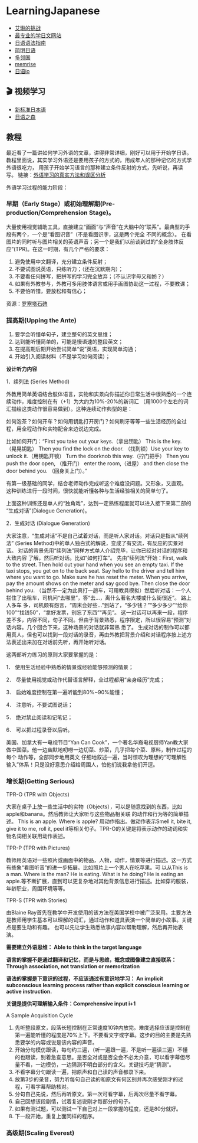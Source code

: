 # LearningJapanese

- [艾琳的挑战](https://www.erin.ne.jp/zh/)
- [最专业的学日文网站](https://www.jpmarumaru.com/tw/index.asp)
- [日语语法指南](https://res.wokanxing.info/jpgramma/)
- [简明日语](https://www.nhk.or.jp/lesson/chinese/)
- [多邻国](https://www.duolingo.com/)
- [memrise](https://app.memrise.com/)
- [日语io](https://riyu.io/)

## 🎬 视频学习

- [新标准日本语](https://www.youtube.com/channel/UCk5F0oYYOL80foRG8ixfH1g/playlists)
- [日语之森](https://www.youtube.com/c/nihongonomori2013)

## 教程

最近看了一篇讲如何学习外语的文章，讲得非常详细，刚好可以用于开始学日语。
教程里面说，其实学习外语还是要用孩子的方式的，用成年人的那种记忆的方式学外语很吃力，
用孩子开始学习语言的那种建立条件反射的方式，先听说，再读写。
链接：[外语学习的真实方法和误区分析](http://blog.jobbole.com/21279/)

外语学习过程的能力阶段：

### 早期（Early Stage）或初始理解期(Pre-production/Comprehension Stage)。

大量使用视觉辅助工具，直接建立“画面”与“声音”在大脑中的“联系”。最典型的手段有两个，一个是“看图识音”（不是看图识字，这是两个完全 不同的概念）。
在看图片的同时听与图片相关的英语声音；另一个是我们以前谈到过的“全身肢体反应”(TPR)。在这一时期，有几个严格的要求：

1. 避免使用中文翻译，充分建立条件反射；
2. 不要试图说英语，只练听力；（还在沉默期内）；
3. 不要看任何拼写，把拼写的学习完全放弃；（不认识字母又和妨？）
4. 如果有外教参与，外教可多用肢体语言或用手画图协助这一过程，不要教课；
5. 不要怕听错，要放松和有信心；

资源：[罗塞塔石碑](https://www.douban.com/group/topic/27047388/)

### 提高期(Upping the Ante)

1. 要学会听懂单句子，建立整句的英文思维；
2. 达到能听懂简单的，可能是慢语速的整段英文；
3. 在提高期后期开始尝试简单“说”英语，实现简单沟通；
4. 开始引入阅读材料（不是学习如何阅读）；

**设计听力内容**

1．续列法 (Series Method)

外教用简单英语结合肢体语言，实物和实景向你描述你日常生活中很熟悉的一个连续动作，难度控制在有（+1）为大约为10%-20%的新词汇
（用1000个左右的词汇描绘这类动作很容易做到）。这种连续动作典型的是：

如何泡茶？如何开车？如何用钥匙打开房门？如何刷牙等等一些生活经历的全过程，用全程动作和实物配合来边说边完成。

比如如何开门：“First you take out your keys.（拿出钥匙） This is the key.（晃晃钥匙） Then you find the lock on the door. 
（找到锁）Use your key to unlock it.（用钥匙开锁） Turn the doorknob this way.（拧门把手） Then you push the door open,
（推开门） enter the room,（进屋） and then close the door behind you. （回身关上门）。”

有第一级基础的同学，结合老师动作完成听这个难度没问题。又形象，又直观。
这种训练进行一段时间，很快就能听懂各种与生活经验相关的简单句了。

上面这种训练还是单人的“独角戏”，达到一定熟练程度就可以进入接下来第二部的 “生成对话”(Dialogue Generation)。

2．生成对话 (Dialogue Generation)

大家注意，“生成对话”不是自己试着对话，而是听人家对话。对话只是指从“续列法” (Series Method)中的单人独白式的解说，变成了有交流，有反应的实景对话。
对话的背景先用“续列法”同样方式单人介绍完毕，让你已经对对话的程序和大致内容 了解，然后听对话。比如“如何打车”。
先由“续列法”开始：First, walk to the street. Then hold out your hand when you see an empty taxi. If the taxi stops, 
you get on to the back seat. Say hello to the driver and tell him where you want to go. Make sure he has reset the meter. 
When you arrive, pay the amount shows on the meter and say good bye. Then close the door behind you. 
（当然不一定为此真打一趟车，可用教具模拟）然后听对话：一个人拦住了出租车，司机问“去哪里”，答“去…，离什么著名大楼或什么街很近”。
路上人多车 多，司机颇有怨言，“周末会好些…”到站了，“多少钱？”“多少多少”“给你100”“找钱50”，“拿好发票，别忘了东西”“再见”。 
这一对话可以再来一段，程序差不多，内容不同，句子不同。但由于背景熟悉，程序限定，所以很容易“预测”对话内容。几个回合下来，这种场景的对话就非常熟 悉了。
生成对话的制作可以都用真人，但也可以找到一段对话的录音，再由外教把背景介绍和对话程序按上述方法表述出来加在对话前先听，再开始听对话。

这两部听力练习的原则大家要掌握的是：

1． 使用生活经验中熟悉的情景或经验能够预测的情景；

2． 尽量使用视觉或动作代替语言解释，全过程都用“亲身经历”完成；

3． 启始难度控制在第一遍听能到80%~90%能懂；

4． 注意听，不要试图说话；

5． 绝对禁止阅读和记笔记；

6． 可以把过程录音以后听。

美国、加拿大有一电视节目“Yan Can Cook”，一个著名华裔电视厨师Yan教大家做中国菜。他一边幽默地叨唠一边切菜、炒菜，几乎把每个菜、原料，制作过程的每个
动作等，全部同步地用英文 仔细地叙述一遍，当时惊叹为理想的“可理解性输入”体系！只是没好意思介绍给周围人，怕他们说我拿他们开逗。

### 增长期(Getting Serious)

TPR-O (TPR with Objects)

大家在桌子上放一些生活中的实物（Objects），可以是随意找到的东西，比如apple和banana。然后教师让大家听与这些物品相关联 的动作和行为等的简单描述。 
This is an apple. Where is apple? 用动作指出。做动作表示Smell it, bite it, give it to me, roll it, peel it等相关句子。TPR-O的关键是将表示动作的动词和实物名词相关联用动作表述。

TPR-P (TPR with Pictures)

教师用英语对一些照片或画面中的物品，人物，动作，情景等进行描述。这一方式有些象“看图听音”的进一步拓展。比如照片上一个男人在吃苹果。可 以从This is a man. 
Where is the man? He is eating. What is he doing? He is eating an apple.等不断扩展，直到可以更复杂地对其他背景信息进行描述。比如穿的服装，年龄职业，周围环境等等。

TPR-S (TPR with Stories)

由Blaine Ray首先在教学中开发使用的该方法在美国学校中被广泛采用。主要方法是教师用学生基本可以理解的词汇，通过动作和道具表演一个简单的小故事。关键点是要生动和有趣。
也可以先让学生熟悉故事内容以帮助理解，然后再开始表演。

**需要建立外语思维： Able to think in the target language**

**语言的掌握不是通过翻译和记忆，而是与思维，概念或图像建立直接联系：Through association, not translation or memorization**

**语法的掌握是下意识的过程，不应该通过有意识地学习： An implicit subconscious learning process rather than explicit conscious learning or active instruction.**

**关键是提供可理解输入条件：Comprehensive input i+1**

A Sample Acquisition Cycle

1. 先听整段原文，段落长短控制在正常速度10钟内放完。难度选择应该是控制在第一遍能听懂的程度是70%上下。不要看文字或字幕。这步的目的主要是先熟悉要学的内容或说是该内容的声音。
2. 开始分句模仿跟读，每句约三遍，（听一遍跟一遍，不是听一遍读三遍）不懂的也跟读，别着急查意思。是否全对或是否全会不必太介意，可以看字幕但尽量不看，一边模仿，一边猜测不明白部分的含义。关键技巧是“猜测”。
3. 不看字幕分句跟读一遍，把原声和自己读的声音都录下来。
4. 放第3步的录音，努力听每句自己读的和原文有何区别并再次感受刚才的过程，可看字幕帮助核对。
5. 分句自己先说，然后再听原文。第一次可看字幕，后两次尽量不看字幕。
6. 自己回想该段剧情，试着复述说刚才每部分的句子。
7. 如果有测试题，可以测试一下自己对上一段掌握的程度，还是80分就好。
8. 下一段开始，重复上面同样的程序。

### 高级期(Scaling Everest)
